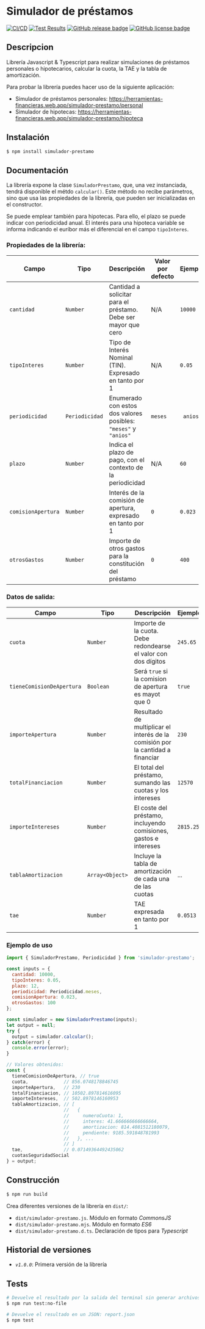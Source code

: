 # Simulador de préstamos

[![CI/CD](https://github.com/miguelchaves/simulador-prestamos/actions/workflows/node.js.yml/badge.svg)](https://github.com/miguelchaves/simulador-prestamos/actions/workflows/node.js.yml)
[![Test Results](https://raw.githubusercontent.com/gist/miguelchaves/95733b1329a62c3e44056a1d006c2410/raw/badge.svg)](https://github.com/miguelchaves/simulador-prestamos/actions/workflows/node.js.yml)
[![GitHub release badge](https://badgen.net/github/release/miguelchaves/simulador-prestamos/stable)](https://github.com/miguelchaves/simulador-prestamos/releases/latest)
[![GitHub license badge](https://badgen.net/github/license/miguelchaves/simulador-prestamos)](https://github.com/miguelchaves/simulador-prestamos/blob/main/LICENSE)

## Descripcion
Librería Javascript & Typescript para realizar simulaciones de préstamos personales o hipotecarios, calcular la cuota, la TAE y la tabla de amortización.

Para probar la librería puedes hacer uso de la siguiente aplicación:
* Simulador de préstamos personales: https://herramientas-financieras.web.app/simulador-prestamo/personal
* Simulador de hipotecas: https://herramientas-financieras.web.app/simulador-prestamo/hipoteca

Instalación
-----------

```bash
$ npm install simulador-prestamo
```

Documentación
-------------

La librería expone la clase `SimuladorPrestamo`, que, una vez instanciada, tendrá disponible el métdo `calcular()`. Este método no recibe parámetros, sino que usa las propiedades de la librería, que pueden ser inicializadas en el constructor.

Se puede emplear también para hipotecas. Para ello, el plazo se puede indicar con periodicidad anual. El interés para una hipoteca variable se informa indicando el euríbor más el diferencial en el campo `tipoInteres`.

### Propiedades de la librería:

| Campo | Tipo | Descripción | Valor por defecto | Ejemplo |
|-------|-----|--------------|-------------------|---------|
| `cantidad` | `Number` | Cantidad a solicitar para el préstamo. Debe ser mayor que cero | N/A | `10000` |
| `tipoInteres` | `Number` | Tipo de Interés Nominal (TIN). Expresado en tanto por 1 | N/A | `0.05` |
| `periodicidad`| `Periodicidad` | Enumerado con estos dos valores posibles: `"meses"` y `"anios"` | `meses` | ` anios` |
| `plazo` | `Number` | Indica el plazo de pago, con el contexto de la periodicidad | N/A | `60` | 
| `comisionApertura` | `Number` | Interés de la comisión de apertura, expresado en tanto por 1 | `0` | `0.023`|
| `otrosGastos` | `Number` | Importe de otros gastos para la constitución del préstamo | `0` | `400` |

### Datos de salida:

| Campo | Tipo | Descripción | Ejemplo |
|-------|-----|--------------|---------|
| `cuota` | `Number` | Importe de la cuota. Debe redondearse el valor con dos dígitos | `245.65` |
| `tieneComisionDeApertura` | `Boolean` | Será `true` si la comision de apertura es mayot que 0 | `true` |
| `importeApertura` | `Number` | Resultado de multiplicar el interés de la comisión por la cantidad a financiar | `230` |
| `totalFinanciacion` | `Number` | El total del préstamo, sumando las cuotas y los intereses | `12570` |
| `importeIntereses` | `Number` | El coste del préstamo, incluyendo comisiones, gastos e intereses | `2815.25` | 
| `tablaAmortizacion` | `Array<Object>` | Incluye la tabla de amortización de cada una de las cuotas | ... |
| `tae` | `Number` | TAE expresada en tanto por 1 | `0.0513` |

### Ejemplo de uso

```javascript
import { SimuladorPrestamo, Periodicidad } from 'simulador-prestamo';

const inputs = {
  cantidad: 10000,
  tipoInteres: 0.05,
  plazo: 12,
  periodicidad: Periodicidad.meses,
  comisionApertura: 0.023,
  otrosGastos: 100
};

const simulador = new SimuladorPrestamo(inputs);
let output = null;
try {
  output = simulador.calcular();
} catch(error) {
  console.error(error);
}

// Valores obtenidos:
const {
  tieneComisionDeApertura, // true
  cuota,             // 856.0748178846745
  importeApertura,   // 230
  totalFinanciacion, // 10502.897814616095
  importeIntereses,  // 502.8978146160953
  tablaAmortizacion, // [
                     //   {
                     //     numeroCuota: 1,
                     //     interes: 41.666666666666664,
                     //     amortizacion: 814.4081512180079,
                     //     pendiente: 9185.591848781993
                     //   }, ...
                     // ]
  tae,               // 0.07149364492435062
  cuotasSeguridadSocial
} = output;
```

Construcción
-------------
```bash
$ npm run build
```
Crea diferentes versiones de la librería en `dist/`:
* `dist/simulador-prestamo.js`. Módulo en formato *CommonsJS*
* `dist/simulador-prestamo.mjs`. Módulo en formato *ES6*
* `dist/simulador-prestamo.d.ts`. Declaración de tipos para *Typescript*

Historial de versiones
-------------
* *`v1.0.0`*: Primera versión de la librería


Tests
-------------

```bash
# Devuelve el resultado por la salida del terminal sin generar archivos:
$ npm run test:no-file

# Devuelve el resultado en un JSON: report.json
$ npm test
```
